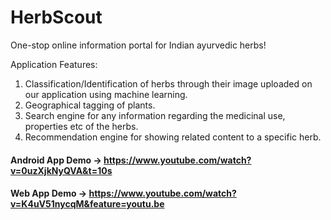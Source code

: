 # HerbScout
One-stop online information portal for Indian ayurvedic herbs!

Application Features: 
1. Classification/Identification of herbs through their image uploaded on our application using machine learning. 
2. Geographical tagging of plants. 
3. Search engine for any information regarding the medicinal use, properties etc of the herbs. 
4. Recommendation engine for showing related content to a specific herb.

#### Android App Demo -> https://www.youtube.com/watch?v=0uzXjkNyQVA&t=10s
#### Web App Demo -> https://www.youtube.com/watch?v=K4uV51nycqM&feature=youtu.be
